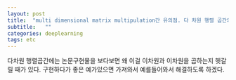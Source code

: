 ```yaml
---
layout: post
title:  "multi dimensional matrix multipulation간 유의점. 다 차원 행렬 곱간의 유의점"
subtitle:   ""
categories: deeplearning
tags: etc
---
```


다차원 행렬곱간에는 논문구현물을 보다보면 왜 이걸 이차원과 이차원을 곱하는지 헷갈릴 때가 있다. 구현하다가 좋은 예가있으면 가져와서 예를들어와서 해결하도록 하겠다.
